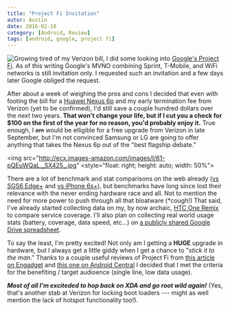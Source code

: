 ```yaml
---
title: "Project Fi Invitation"
autor: Austin
date: 2016-02-10
category: [Android, Review]
tags: [android, google, project fi]
---
```

<img src="http://octoba.jp/wp-content/uploads/2015/04/20150423-fi-icon.png" style="float: left"> 

Growing tired of my Verizon bill, I did some 
looking into [Google's Project Fi](fi.google.com).  As of 
this writing Google's MVNO combining Sprint, T-Mobile, and 
WiFi networks is still invitation only.  I requested such 
an invitation and a few days later Google obliged the 
request.

After 
about a week of weighing the pros and cons I decided 
that even with footing the bill for a [Huawei Nexus 
6p](https://store.google.com/product/nexus_6p) and my early 
termination fee from Verizon (yet to be confirmed), I'd 
still save a couple hundred dollars over the next two 
years.  **That won't change your life, but if I cut  you a 
check for $100 on the first of the year for no reason, 
you'd probably enjoy it.**  True enough, I ~~am~~ would be 
elligible for a free upgrade from Verizon in late 
September, but I'm not convinced Samsung or LG are going to 
offer anything that takes the Nexus 6p out of the "best 
flagship debate."

<img src="http://ecx.images-amazon.com/images/I/61-pQEuWQaL._SX425_.jpg" <style="float: right; height: auto; width: 50%">

There 
are a lot of benchmark and stat comparisons on the 
web already ([vs SGS6 
Edge+](https://www.androidpit.com/samsung-galaxy-s6-edge-plus-vs-nexus-6p-comparison) 
and [vs iPhone 
6s+](http://www.androidcentral.com/nexus-6p-versus-iphone-6s-plus)), 
but benchmarks have long since lost their relevance with 
the never ending hardware race and all.  Not to mention the 
need for more power to push through all that bloatware 
(*cough!)   That said, I've already started collecting data 
on my, by now archaic, [HTC One 
Remix](http://www.androidcentral.com/nexus-6p-versus-iphone-6s-plus) 
to compare service coverage.  I'll also plan on collecting 
real world usage stats (battery, coverage, data 
speed, etc...) on [a 
publicly shared Google Drive 
spreadsheet](https://docs.google.com/spreadsheets/d/1LRLNCjorZRZhR7dXDEX930pN1qOU0WpHueKJNh1zFOU/edit?usp=sharing).

To say the least, I'm pretty excited!  Not only am I 
getting a **HUGE** upgrade in hardware, but I always get 
a little giddy when I get a chance to "*stick it to the 
man*."  Thanks to a couple useful reviews of Project Fi 
from [this article on 
Engadget](http://www.engadget.com/2015/12/04/google-project-fi/) 
and [this one on Android 
Central](http://www.androidcentral.com/project-fi-isnt-me-yet-its-still-really-good) 
I decided that I met the criteria for the benefiting / 
target audioence (single line, low data usage).

***Most of all I'm exciteded to hop back on XDA and go root 
wild again!***  (Yes, that's another stab at Verizon for 
locking boot loaders --- might as well mention the lack of 
hotspot functionality too!).
